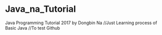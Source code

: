 # Java_na_Tutorial
Java Programming Tutorial 2017 by Dongbin Na
//Just Learning process of Basic Java
//To test Github
